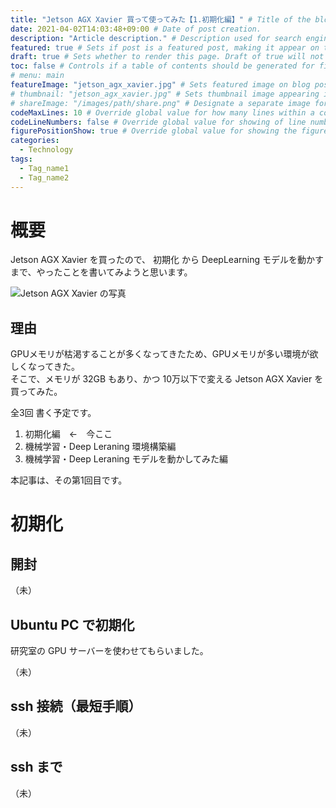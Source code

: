 ```yaml
---
title: "Jetson AGX Xavier 買って使ってみた【1.初期化編】" # Title of the blog post.
date: 2021-04-02T14:03:48+09:00 # Date of post creation.
description: "Article description." # Description used for search engine.
featured: true # Sets if post is a featured post, making it appear on the sidebar. A featured post won't be listed on the sidebar if it's the current page
draft: true # Sets whether to render this page. Draft of true will not be rendered.
toc: false # Controls if a table of contents should be generated for first-level links automatically.
# menu: main
featureImage: "jetson_agx_xavier.jpg" # Sets featured image on blog post.
# thumbnail: "jetson_agx_xavier.jpg" # Sets thumbnail image appearing inside card on homepage.
# shareImage: "/images/path/share.png" # Designate a separate image for social media sharing.
codeMaxLines: 10 # Override global value for how many lines within a code block before auto-collapsing.
codeLineNumbers: false # Override global value for showing of line numbers within code block.
figurePositionShow: true # Override global value for showing the figure label.
categories:
  - Technology
tags:
  - Tag_name1
  - Tag_name2
---
```



# 概要
Jetson AGX Xavier を買ったので、
初期化 から DeepLearning モデルを動かすまで、やったことを書いてみようと思います。

![Jetson AGX Xavier の写真](jetson_agx_xavier.jpg)

## 理由
GPUメモリが枯渇することが多くなってきたため、GPUメモリが多い環境が欲しくなってきた。  
そこで、メモリが 32GB もあり、かつ 10万以下で変える Jetson AGX Xavier を買ってみた。

全3回 書く予定です。
1. 初期化編　←　今ここ
2. 機械学習・Deep Leraning 環境構築編
3. 機械学習・Deep Leraning モデルを動かしてみた編

本記事は、その第1回目です。


# 初期化
## 開封
（未）

## Ubuntu PC で初期化
研究室の GPU サーバーを使わせてもらいました。

（未）

## ssh 接続（最短手順）
（未）

## ssh まで
（未）


